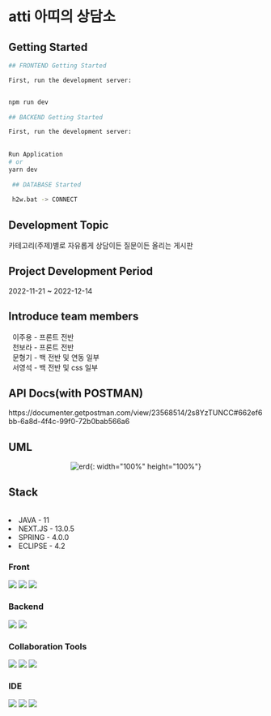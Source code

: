 # atti 아띠의 상담소

<div>
 <h2>Getting Started</h2>
 
```bash
## FRONTEND Getting Started

First, run the development server:


npm run dev
 
## BACKEND Getting Started 

First, run the development server:
 
 
Run Application
# or
yarn dev
 
 ## DATABASE Started
 
 h2w.bat -> CONNECT
```
</div>
<div>
<h2>Development Topic</h2>
 <P>카테고리(주제)별로 자유롭게 상담이든 질문이든 올리는 게시판</P>
</div>

<div>
<h2>Project Development Period</h2>
 2022-11-21 ~ 2022-12-14
</div>
<div>
<h2>Introduce team members</h2>
&nbsp;
이주용 - 프론트 전반<br>
&nbsp;
천보라 - 프론트 전반<br>
&nbsp;
문형기 - 백 전반 및 연동 일부<br>
&nbsp;
서영석 - 백 전반 및 css 일부<br>

</div>

<div>
<h2>API Docs(with POSTMAN)</h2>
https://documenter.getpostman.com/view/23568514/2s8YzTUNCC#662ef6bb-6a8d-4f4c-99f0-72b0bab566a6
</div>

<h2>UML</h2>
<div align="center">

![erd](https://user-images.githubusercontent.com/107653158/207259528-a731d2dd-6bcc-45da-91e3-161eeab840a1.png){: width="100%" height="100%"}
</div>



<h2>Stack</h2><br>
<li>JAVA - 11</li>
<li>NEXT.JS - 13.0.5</li>
<li>SPRING - 4.0.0</li>
<li>ECLIPSE - 4.2</li>

<div>
<p>
<h3>Front</h3>
<img src="https://img.shields.io/badge/Tailwind CSS-06B6D4?style=for-the-badge&logo=Tailwind CSS&logoColor=black">
<img src="https://img.shields.io/badge/next.js-4FC08D?style=for-the-badge&logo=next.js&logoColor=white">
<img src="https://img.shields.io/badge/JavaScript-F7DF1E?style=for-the-badge&logo=JavaScript&logoColor=white">
</p>
</div>
<div>
<p>
<h3>Backend</h3>
<img src="https://img.shields.io/badge/JAVA-007396?style=for-the-badge&logo=java&logoColor=white">
<img src="https://img.shields.io/badge/SpringBoot-6DB33F?style=for-the-badge&logo=SpringBoot&logoColor=white">
</p>
</div>
<div>
 <p>
  <h3>Collaboration Tools</h3>
 <img src="https://img.shields.io/badge/slack-4A154B?style=for-the-badge&logo=slack&logoColor=white">
 <img src="https://img.shields.io/badge/github-589465?style=for-the-badge&logo=github&logoColor=white">
 <img src="https://img.shields.io/badge/discord-5865F2?style=for-the-badge&logo=discord&logoColor=white">
 </p>
</div>
<div>
 <p>
  <h3>IDE</h3>
<img src="https://img.shields.io/badge/Eclipse IDE-456789?style=for-the-badge&logo=Eclipse IDE&logoColor=white">
 <img src="https://img.shields.io/badge/Visual Studio Code-007ACC?style=for-the-badge&logo=Visual Studio Code&logoColor=white">
 <img src="https://img.shields.io/badge/IntelliJ IDEA-254685?style=for-the-badge&logo=IntelliJ IDEA&logoColor=white">
 </p>
</div>
